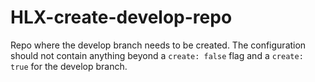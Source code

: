 # HLX-create-develop-repo
Repo where the develop branch needs to be created. The configuration should not contain anything beyond a `create: false` flag and a `create: true` for the develop branch.
